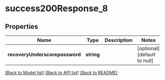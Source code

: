 # success200Response_8

## Properties
Name | Type | Description | Notes
------------ | ------------- | ------------- | -------------
**recoveryUnderscorepassword** | **string** |  | [optional] [default to null]

[[Back to Model list]](../README.md#documentation-for-models) [[Back to API list]](../README.md#documentation-for-api-endpoints) [[Back to README]](../README.md)



